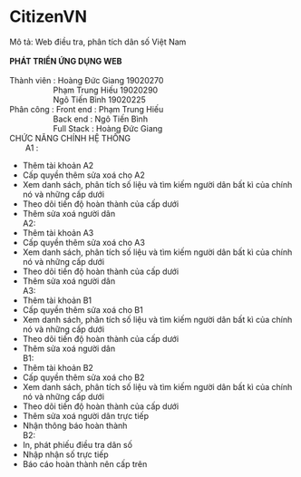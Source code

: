 # CitizenVN
Mô tả: Web điều tra, phân tích dân số Việt Nam</br>
</br>
<b>PHÁT TRIỂN ỨNG DỤNG WEB</b></br>
</br>
Thành viên : Hoàng Đức Giang 19020270</br>
&emsp;&emsp;&emsp;&emsp;&emsp;&ensp;Phạm Trung Hiếu 19020290</br>
&emsp;&emsp;&emsp;&emsp;&emsp;&ensp;Ngô Tiến Bình 19020225</br>
Phân công : Front end : Phạm Trung Hiếu</br>
&emsp;&emsp;&emsp;&emsp;&emsp;&ensp;Back end : Ngô Tiến Bình</br>
&emsp;&emsp;&emsp;&emsp;&emsp;&ensp;Full Stack : Hoàng Đức Giang</br>
CHỨC NĂNG CHÍNH HỆ THỐNG</br>
&emsp;&emsp;A1 :
- Thêm tài khoản A2
- Cấp quyền thêm sửa xoá cho A2
- Xem danh sách, phân tích số liệu và tìm kiếm người dân bất kì của
chính nó và những cấp dưới
- Theo dõi tiến độ hoàn thành của cấp dưới
- Thêm sửa xoá người dân</br>
A2:
- Thêm tài khoản A3
- Cấp quyền thêm sửa xoá cho A3
- Xem danh sách, phân tích số liệu và tìm kiếm người dân bất kì của
chính nó và những cấp dưới
- Theo dõi tiến độ hoàn thành của cấp dưới
- Thêm sửa xoá người dân</br>
A3:
- Thêm tài khoản B1
- Cấp quyền thêm sửa xoá cho B1
- Xem danh sách, phân tích số liệu và tìm kiếm người dân bất kì của
chính nó và những cấp dưới
- Theo dõi tiến độ hoàn thành của cấp dưới
- Thêm sửa xoá người dân</br>
B1:
- Thêm tài khoản B2
- Cấp quyền thêm sửa xoá cho B2
- Xem danh sách, phân tích số liệu và tìm kiếm người dân bất kì của
chính nó và những cấp dưới
- Theo dõi tiến độ hoàn thành của cấp dưới
- Thêm sửa xoá người dân trực tiếp
- Nhận thông báo hoàn thành</br>
B2:
- In, phát phiếu điều tra dân số
- Nhập nhận số trực tiếp
- Báo cáo hoàn thành nên cấp trên